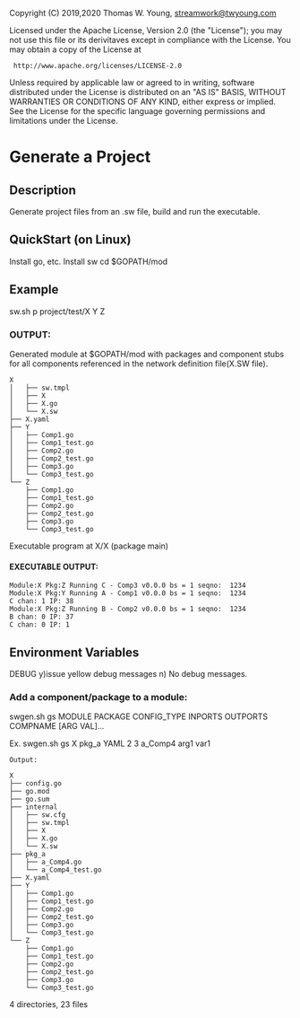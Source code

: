 Copyright (C) 2019,2020 Thomas W. Young, streamwork@twyoung.com 

Licensed under the Apache License, Version 2.0 (the "License");
you may not use this file or its derivitaves except in compliance with the License.
You may obtain a copy of the License at

     http://www.apache.org/licenses/LICENSE-2.0

Unless required by applicable law or agreed to in writing, software
distributed under the License is distributed on an "AS IS" BASIS,
WITHOUT WARRANTIES OR CONDITIONS OF ANY KIND, either express or implied.
See the License for the specific language governing permissions and
limitations under the License.

# Generate a Project

## Description

Generate project files from an .sw file, 
build and run the executable. 



## QuickStart (on Linux) 

Install go, etc. 
Install sw 
cd $GOPATH/mod


## Example

sw.sh p project/test/X Y Z


### OUTPUT: 

Generated module at $GOPATH/mod with packages and 
component stubs for all components referenced in the network definition file(X.SW file).
```
X
│   ├── sw.tmpl
│   ├── X
│   ├── X.go
│   └── X.sw
├── X.yaml
├── Y
│   ├── Comp1.go
│   ├── Comp1_test.go
│   ├── Comp2.go
│   ├── Comp2_test.go
│   ├── Comp3.go
│   └── Comp3_test.go
└── Z
    ├── Comp1.go
    ├── Comp1_test.go
    ├── Comp2.go
    ├── Comp2_test.go
    ├── Comp3.go
    └── Comp3_test.go

```
Executable program at X/X (package main) 


#### EXECUTABLE OUTPUT:
```
Module:X Pkg:Z Running C - Comp3 v0.0.0 bs = 1 seqno:  1234 
Module:X Pkg:Y Running A - Comp1 v0.0.0 bs = 1 seqno:  1234 
C chan: 1 IP: 38
Module:X Pkg:Z Running B - Comp2 v0.0.0 bs = 1 seqno:  1234 
B chan: 0 IP: 37
C chan: 0 IP: 1

```

## Environment Variables

DEBUG   y)issue yellow debug messages 
	n) No debug messages.
	

### Add a component/package to a module:

swgen.sh  gs MODULE PACKAGE CONFIG_TYPE INPORTS OUTPORTS COMPNAME [ARG VAL]...

Ex.
   swgen.sh gs X pkg_a YAML 2 3 a_Comp4 arg1 var1 

```
Output: 

X
├── config.go
├── go.mod
├── go.sum
├── internal
│   ├── sw.cfg
│   ├── sw.tmpl
│   ├── X
│   ├── X.go
│   └── X.sw
├── pkg_a
│   ├── a_Comp4.go
│   └── a_Comp4_test.go
├── X.yaml
├── Y
│   ├── Comp1.go
│   ├── Comp1_test.go
│   ├── Comp2.go
│   ├── Comp2_test.go
│   ├── Comp3.go
│   └── Comp3_test.go
└── Z
    ├── Comp1.go
    ├── Comp1_test.go
    ├── Comp2.go
    ├── Comp2_test.go
    ├── Comp3.go
    └── Comp3_test.go
```

4 directories, 23 files

